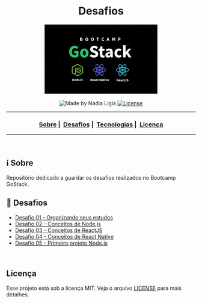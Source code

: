 <h1 align="center">Desafios</h1>
<p align="center">
  <img src="assets/logo.jpg" width="300" heigth="300">
</p>


<p align="center">
  <img alt="Made by Nadia Ligia" src="https://img.shields.io/badge/made%20by-Nadia%20Ligia-informational">
  
  <a href="license.md">
  <img alt="License" src="https://img.shields.io/badge/License-MIT-informational">
  </a>
</p>

___

<h3 align="center">
  <a href="#information_source-sobre">Sobre</a>&nbsp;|&nbsp;
  <a href="#book-desafios">Desafios</a>&nbsp;|&nbsp;
  <a href="#rocket-tecnologias-frameworks-dependencias">Tecnologias</a>&nbsp;|&nbsp;
  <a href="#licença">Licença</a>
</h3>

___

<br>

## :information_source: Sobre

Repositório dedicado a guardar os desafios realizados no Bootcamp GoStack.

## :book: Desafios

- [Desafio 01 - Organizando seus estudos](https://www.notion.so/Cronogramas-7ba697deb179460094e4b6a213e044e3)
- [Desafio 02 - Conceitos de Node.js](https://github.com/nlnadialigia/desafio-conceitos-node.git)
- [Desafio 03 - Conceitos de ReactJS](https://github.com/nlnadialigia/desafio-conceitos-reactjs.git)
- [Desafio 04 - Conceitos de React Native](https://github.com/nlnadialigia/desafio-conceitos-react-native.git)
- [Desafio 05 - Primeiro projeto Node.js](https://github.com/nlnadialigia/desafio-fundamentos-nodejs.git)

<br>

## Licença 

Esse projeto está sob a licença MIT. Veja o arquivo [LICENSE](LICENSE) para mais detalhes.
